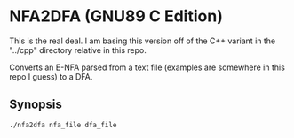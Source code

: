 # NFA2DFA (GNU89 C Edition)
This is the real deal. I am basing this version off of the C++ variant in the "../cpp" directory relative in this repo.

Converts an E-NFA parsed from a text file (examples are somewhere in this repo I guess) to a DFA.

## Synopsis
```
./nfa2dfa nfa_file dfa_file
```
